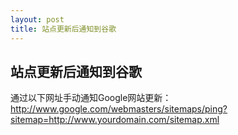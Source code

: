 ```yaml
---
layout: post
title: 站点更新后通知到谷歌
---
```


## 站点更新后通知到谷歌

通过以下网址手动通知Google网站更新：http://www.google.com/webmasters/sitemaps/ping?sitemap=http://www.yourdomain.com/sitemap.xml
